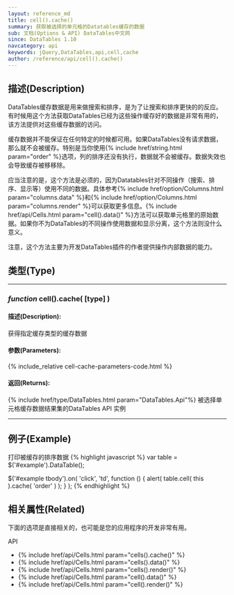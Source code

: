 ```yaml
---
layout: reference_md
title: cell().cache()
summary: 获取被选择的单元格的Datatables缓存的数据
sub: 文档(Options & API) DataTables中文网
since: DataTables 1.10
navcategory: api
keywords: jQuery,DataTables,api,cell,cache
author: /reference/api/cell().cache()
---
```


## 描述(Description)
DataTables缓存数据是用来做搜索和排序，是为了让搜索和排序更快的的反应。有时候用这个方法获取DataTables已经为这些操作缓存好的数据是非常有用的，该方法提供对这些缓存数据的访问。

缓存数据并不能保证在任何特定的时候都可用。如果DataTables没有请求数据，那么就不会被缓存。特别是当你使用{% include href/string.html param="order" %}选项，列的排序还没有执行，数据就不会被缓存。数据失效也会导致缓存被移移除。

应当注意的是，这个方法是必须的，因为Datatables针对不同操作（搜索、排序、显示等）使用不同的数据。具体参考{% include href/option/Columns.html param="columns.data" %}和{% include href/option/Columns.html param="columns.render" %}可以获取更多信息。{% include href/api/Cells.html param="cell().data()" %}方法可以获取单元格里的原始数据。如果你不为DataTables的不同操作使用数据和显示分离，这个方法则没什么意义。

注意，这个方法主要为开发DataTables插件的作者提供操作内部数据的能力。

## 类型(Type)

---

### _function_ **cell().cache( [type] )**

#### 描述(Description):
获得指定缓存类型的缓存数据 

#### 参数(Parameters):
{% include_relative cell-cache-parameters-code.html %}

#### 返回(Returns):
{% include href/type/DataTables.html param="DataTables.Api"%}
被选择单元格缓存数据结果集的DataTables API 实例

---

## 例子(Example)
打印被缓存的排序数据
{% highlight javascript %}
var table = $('#example').DataTable();
 
$('#example tbody').on( 'click', 'td', function () {
    alert( table.cell( this ).cache( 'order' ) );
} );
{% endhighlight %}




## 相关属性(Related)
下面的选项是直接相关的，也可能是您的应用程序的开发非常有用。

API

- {% include href/api/Cells.html param="cells().cache()" %}
- {% include href/api/Cells.html param="cells().data()" %}
- {% include href/api/Cells.html param="cells().render()" %}
- {% include href/api/Cells.html param="cell().data()" %}
- {% include href/api/Cells.html param="cell().render()" %}


